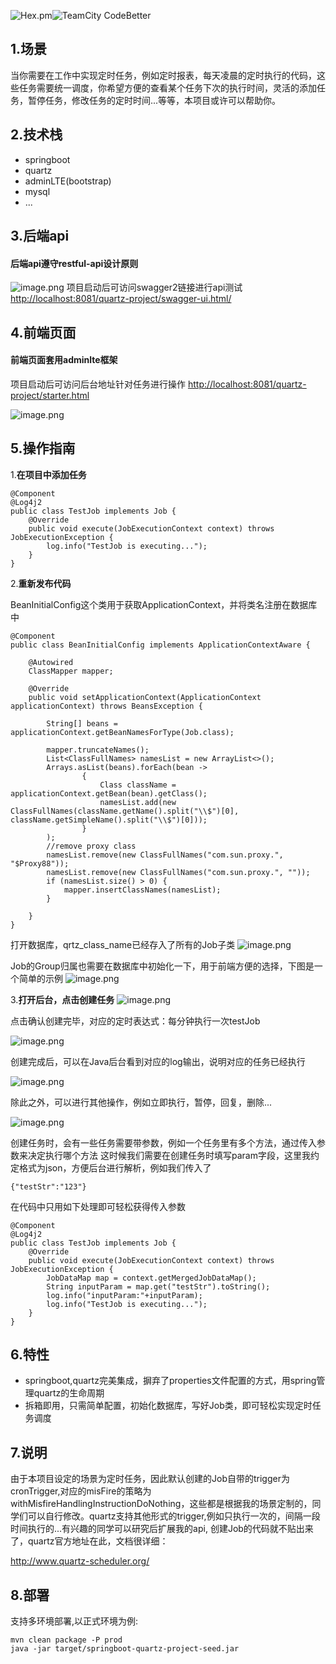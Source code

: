 ![Hex.pm](https://img.shields.io/hexpm/l/plug.svg)![TeamCity CodeBetter](https://img.shields.io/teamcity/codebetter/bt428.svg)

## 1.场景
当你需要在工作中实现定时任务，例如定时报表，每天凌晨的定时执行的代码，这些任务需要统一调度，你希望方便的查看某个任务下次的执行时间，灵活的添加任务，暂停任务，修改任务的定时时间...等等，本项目或许可以帮助你。

## 2.技术栈
* springboot
* quartz
* adminLTE(bootstrap)
* mysql
* ...

## 3.后端api
#### 后端api遵守**restful-api**设计原则
![image.png](https://upload-images.jianshu.io/upload_images/5834071-73de27e91ab57d10.png?imageMogr2/auto-orient/strip%7CimageView2/2/w/1240)
项目启动后可访问swagger2链接进行api测试
<http://localhost:8081/quartz-project/swagger-ui.html/>  

## 4.前端页面
#### 前端页面套用adminlte框架
项目启动后可访问后台地址针对任务进行操作
<http://localhost:8081/quartz-project/starter.html>

![image.png](https://upload-images.jianshu.io/upload_images/5834071-9ef932ae8350b592.png?imageMogr2/auto-orient/strip%7CimageView2/2/w/1240)

## 5.操作指南
1.**在项目中添加任务**

```
@Component
@Log4j2
public class TestJob implements Job {
    @Override
    public void execute(JobExecutionContext context) throws JobExecutionException {
        log.info("TestJob is executing...");
    }
}
```

2.**重新发布代码**

BeanInitialConfig这个类用于获取ApplicationContext，并将类名注册在数据库中

```
@Component
public class BeanInitialConfig implements ApplicationContextAware {

    @Autowired
    ClassMapper mapper;

    @Override
    public void setApplicationContext(ApplicationContext applicationContext) throws BeansException {

        String[] beans = applicationContext.getBeanNamesForType(Job.class);

        mapper.truncateNames();
        List<ClassFullNames> namesList = new ArrayList<>();
        Arrays.asList(beans).forEach(bean ->
                {
                    Class className = applicationContext.getBean(bean).getClass();
                    namesList.add(new ClassFullNames(className.getName().split("\\$")[0], className.getSimpleName().split("\\$")[0]));
                }
        );
        //remove proxy class
        namesList.remove(new ClassFullNames("com.sun.proxy.", "$Proxy88"));
        namesList.remove(new ClassFullNames("com.sun.proxy.", ""));
        if (namesList.size() > 0) {
            mapper.insertClassNames(namesList);
        }

    }
}
```

打开数据库，qrtz_class_name已经存入了所有的Job子类
![image.png](https://upload-images.jianshu.io/upload_images/5834071-86ff576dc3ca6ffc.png?imageMogr2/auto-orient/strip%7CimageView2/2/w/1240)

Job的Group归属也需要在数据库中初始化一下，用于前端方便的选择，下图是一个简单的示例
![image.png](https://upload-images.jianshu.io/upload_images/5834071-8403e7ca66d05efb.png?imageMogr2/auto-orient/strip%7CimageView2/2/w/1240)

3.**打开后台，点击创建任务**
![image.png](https://upload-images.jianshu.io/upload_images/5834071-afd0a3d4a7a85834.png?imageMogr2/auto-orient/strip%7CimageView2/2/w/1240)

点击确认创建完毕，对应的定时表达式：每分钟执行一次testJob

![image.png](https://upload-images.jianshu.io/upload_images/5834071-65a82183f656e443.png?imageMogr2/auto-orient/strip%7CimageView2/2/w/1240)

创建完成后，可以在Java后台看到对应的log输出，说明对应的任务已经执行

![image.png](https://upload-images.jianshu.io/upload_images/5834071-d9985fd921e16638.png?imageMogr2/auto-orient/strip%7CimageView2/2/w/1240)

除此之外，可以进行其他操作，例如立即执行，暂停，回复，删除...

![image.png](https://upload-images.jianshu.io/upload_images/5834071-b76beaef2c79e125.png?imageMogr2/auto-orient/strip%7CimageView2/2/w/1240)

创建任务时，会有一些任务需要带参数，例如一个任务里有多个方法，通过传入参数来决定执行哪个方法
这时候我们需要在创建任务时填写param字段，这里我约定格式为json，方便后台进行解析，例如我们传入了

```
{"testStr":"123"}
```
在代码中只用如下处理即可轻松获得传入参数

```
@Component
@Log4j2
public class TestJob implements Job {
    @Override
    public void execute(JobExecutionContext context) throws JobExecutionException {
        JobDataMap map = context.getMergedJobDataMap();
        String inputParam = map.get("testStr").toString();
        log.info("inputParam:"+inputParam);
        log.info("TestJob is executing...");
    }
}
```
## 6.特性
* springboot,quartz完美集成，摒弃了properties文件配置的方式，用spring管理quartz的生命周期
* 拆箱即用，只需简单配置，初始化数据库，写好Job类，即可轻松实现定时任务调度

## 7.说明
由于本项目设定的场景为定时任务，因此默认创建的Job自带的trigger为cronTrigger,对应的misFire的策略为withMisfireHandlingInstructionDoNothing，这些都是根据我的场景定制的，同学们可以自行修改。quartz支持其他形式的trigger,例如只执行一次的，间隔一段时间执行的...有兴趣的同学可以研究后扩展我的api,
创建Job的代码就不贴出来了，quartz官方地址在此，文档很详细：

<http://www.quartz-scheduler.org/>

## 8.部署 
支持多环境部署,以正式环境为例:
```
mvn clean package -P prod
java -jar target/springboot-quartz-project-seed.jar
```


